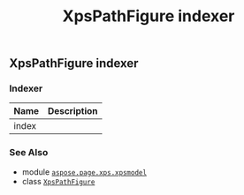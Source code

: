 ﻿---
title: XpsPathFigure indexer
second_title: Aspose.Page for Python via .NET API References
description: 
type: docs
weight: 70
url: /python-net/aspose.page.xps.xpsmodel/xpspathfigure/__getitem__/
is_root: false
---

## XpsPathFigure indexer

### Indexer
| Name | Description |
| :- | :- |
| index |  |



### See Also
* module [`aspose.page.xps.xpsmodel`](../../)
* class [`XpsPathFigure`](/page/python-net/aspose.page.xps.xpsmodel/xpspathfigure)
